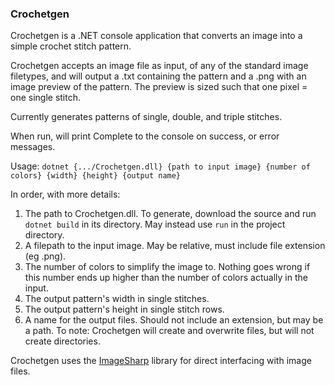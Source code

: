 ### Crochetgen 

Crochetgen is a .NET console application that converts an image into a simple crochet stitch pattern.

Crochetgen accepts an image file as input, of any of the standard image filetypes, and will output a .txt containing the pattern and a .png with an image preview of the pattern. The preview is sized such that one pixel = one single stitch.

Currently generates patterns of single, double, and triple stitches.

When run, will print Complete to the console on success, or error messages.

Usage:
`dotnet {.../Crochetgen.dll} {path to input image} {number of colors} {width} {height} {output name}`

In order, with more details:
1. The path to Crochetgen.dll. To generate, download the source and run `dotnet build` in its directory. May instead use `run` in the project directory.
2. A filepath to the input image. May be relative, must include file extension (eg .png).
3. The number of colors to simplify the image to. Nothing goes wrong if this number ends up higher than the number of colors actually in the input.
4. The output pattern's width in single stitches.
5. The output pattern's height in single stitch rows.
6. A name for the output files. Should not include an extension, but may be a path. To note: Crochetgen will create and overwrite files, but will not create directories.

Crochetgen uses the [ImageSharp](https://docs.sixlabors.com/articles/imagesharp/index.html) library for direct interfacing with image files.